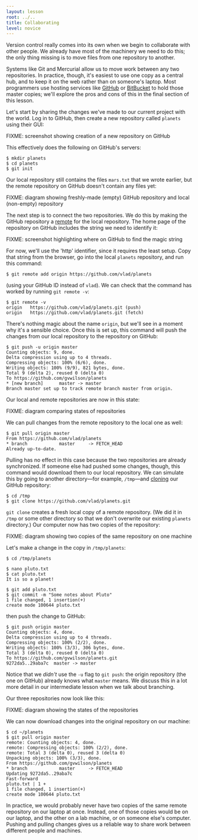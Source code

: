 ```yaml
---
layout: lesson
root: ../..
title: Collaborating
level: novice
---
```

Version control really comes into its own
when we begin to collaborate with other people.
We already have most of the machinery we need to do this;
the only thing missing is to move files
from one repository to another.

Systems like Git and Mercurial allow us to move work between any two repositories.
In practice,
though,
it's easiest to use one copy as a central hub,
and to keep it on the web rather than on someone's laptop.
Most programmers use hosting services like [GitHub](http://github.com) or [BitBucket](http://bitbucket.org)
to hold those master copies;
we'll explore the pros and cons of this in the final section of this lesson.

Let's start by sharing the changes we've made to our current project with the world.
Log in to GitHub,
then create a new repository called `planets`
using their GUI:

FIXME: screenshot showing creation of a new repository on GitHub

This effectively does the following on GitHub's servers:

    $ mkdir planets
    $ cd planets
    $ git init

Our local repository still contains the files `mars.txt` that we wrote earlier,
but the remote repository on GitHub doesn't contain any files yet:

FIXME: diagram showing freshly-made (empty) GitHub repository and local (non-empty) repository

The next step is to connect the two repositories.
We do this by making the GitHub repository a [remote](../gloss.html#repository-remote)
for the local repository.
The home page of the repository on GitHub includes
the string we need to identify it:

FIXME: screenshot highlighting where on GitHub to find the magic string

For now,
we'll use the 'http' identifier,
since it requires the least setup.
Copy that string from the browser,
go into the local `planets` repository,
and run this command:

    $ git remote add origin https://github.com/vlad/planets

(using your GitHub ID instead of `vlad`).
We can check that the command has worked by running `git remote -v`:

    $ git remote -v
    origin   https://github.com/vlad/planets.git (push)
    origin   https://github.com/vlad/planets.git (fetch)

There's nothing magic about the name `origin`,
but we'll see in a moment why it's a sensible choice.
Once this is set up,
this command will push the changes from our local repository
to the repository on GitHub:

    $ git push -u origin master
    Counting objects: 9, done.
    Delta compression using up to 4 threads.
    Compressing objects: 100% (6/6), done.
    Writing objects: 100% (9/9), 821 bytes, done.
    Total 9 (delta 2), reused 0 (delta 0)
    To https://github.com/gvwilson/planets
    * [new branch]      master -> master
    Branch master set up to track remote branch master from origin.

Our local and remote repositories are now in this state:

FIXME: diagram comparing states of repositories

We can pull changes from the remote repository to the local one as well:

    $ git pull origin master
    From https://github.com/vlad/planets
    * branch            master     -> FETCH_HEAD
    Already up-to-date.

Pulling has no effect in this case
because the two repositories are already synchronized.
If someone else had pushed some changes,
though,
this command would download them to our local repository.
We can simulate this by going to another directory&mdash;for example, `/tmp`&mdash;and
[cloning](../gloss.html#repository-clone) our GitHub repository:

    $ cd /tmp
    $ git clone https://github.com/vlad/planets.git

`git clone` creates a fresh local copy of a remote repository.
(We did it in `/tmp` or some other directory so that we don't overwrite our existing `planets` directory.)
Our computer now has two copies of the repository:

FIXME: diagram showing two copies of the same repository on one machine

Let's make a change in the copy in `/tmp/planets`:

    $ cd /tmp/planets

    $ nano pluto.txt
    $ cat pluto.txt
    It is so a planet!

    $ git add pluto.txt
    $ git commit -m "Some notes about Pluto"
    1 file changed, 1 insertion(+)
    create mode 100644 pluto.txt

then push the change to GitHub:

    $ git push origin master
    Counting objects: 4, done.
    Delta compression using up to 4 threads.
    Compressing objects: 100% (2/2), done.
    Writing objects: 100% (3/3), 306 bytes, done.
    Total 3 (delta 0), reused 0 (delta 0)
    To https://github.com/gvwilson/planets.git
    9272da5..29aba7c  master -> master

Notice that we *didn't* use the `-u` flag to `git push`:
the origin repository (the one on GitHub) already knows what `master` means.
We discuss this in a lot more detail in our intermediate lesson
when we talk about branching.

Our three repositories now look like this:

FIXME: diagram showing the states of the repositories

We can now download changes into the original repository on our machine:

    $ cd ~/planets
    $ git pull origin master
    remote: Counting objects: 4, done.
    remote: Compressing objects: 100% (2/2), done.
    remote: Total 3 (delta 0), reused 3 (delta 0)
    Unpacking objects: 100% (3/3), done.
    From https://github.com/gvwilson/planets
    * branch            master     -> FETCH_HEAD
    Updating 9272da5..29aba7c
    Fast-forward
    pluto.txt | 1 +
    1 file changed, 1 insertion(+)
    create mode 100644 pluto.txt

In practice,
we would probably never have two copies of the same remote repository
on our laptop at once.
Instead,
one of those copies would be on our laptop,
and the other on a lab machine,
or on someone else's computer.
Pushing and pulling changes gives us a reliable way
to share work between different people and machines.
